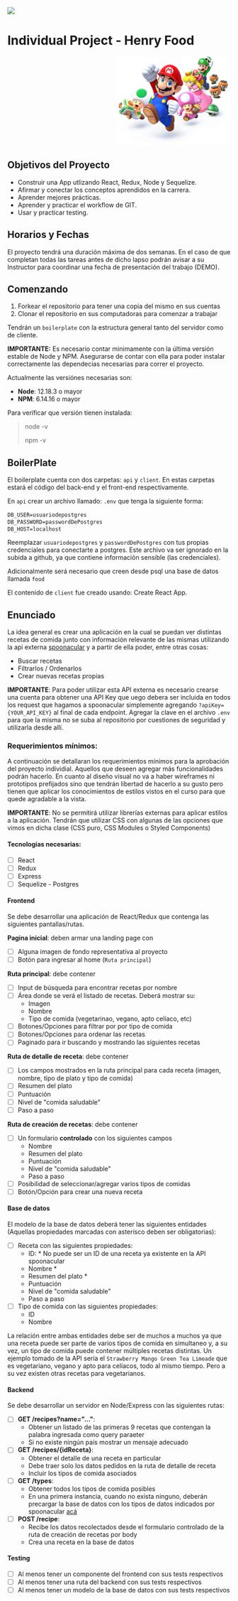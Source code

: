 <p align='left'>
    <img src='https://static.wixstatic.com/media/85087f_0d84cbeaeb824fca8f7ff18d7c9eaafd~mv2.png/v1/fill/w_160,h_30,al_c,q_85,usm_0.66_1.00_0.01/Logo_completo_Color_1PNG.webp' </img>
</p>

# Individual Project - Henry Food

<p align="right">
  <img height="200" src="./videogame.png" />
</p>

## Objetivos del Proyecto

- Construir una App utlizando React, Redux, Node y Sequelize.
- Afirmar y conectar los conceptos aprendidos en la carrera.
- Aprender mejores prácticas.
- Aprender y practicar el workflow de GIT.
- Usar y practicar testing.

## Horarios y Fechas

El proyecto tendrá una duración máxima de dos semanas. En el caso de que completan todas las tareas antes de dicho lapso podrán avisar a su Instructor para coordinar una fecha de presentación del trabajo (DEMO).

## Comenzando

 1. Forkear el repositorio para tener una copia del mismo en sus cuentas
 2. Clonar el repositorio en sus computadoras para comenzar a trabajar

Tendrán un `boilerplate` con la estructura general tanto del servidor como de cliente.

__IMPORTANTE:__ Es necesario contar minimamente con la última versión estable de Node y NPM. Asegurarse de contar con ella para poder instalar correctamente las dependecias necesarias para correr el proyecto.

Actualmente las versiónes necesarias son:

 * __Node__: 12.18.3 o mayor
 * __NPM__: 6.14.16 o mayor

Para verificar que versión tienen instalada:

> node -v
>
> npm -v

## BoilerPlate

El boilerplate cuenta con dos carpetas: `api` y `client`. En estas carpetas estará el código del back-end y el front-end respectivamente.

En `api` crear un archivo llamado: `.env` que tenga la siguiente forma:

```
DB_USER=usuariodepostgres
DB_PASSWORD=passwordDePostgres
DB_HOST=localhost
```

Reemplazar `usuariodepostgres` y `passwordDePostgres` con tus propias credenciales para conectarte a postgres. Este archivo va ser ignorado en la subida a github, ya que contiene información sensible (las credenciales).

Adicionalmente será necesario que creen desde psql una base de datos llamada `food`

El contenido de `client` fue creado usando: Create React App.

## Enunciado

La idea general es crear una aplicación en la cual se puedan ver distintas recetas de comida junto con información relevante de las mismas utilizando la api externa [spoonacular](https://spoonacular.com/food-api) y a partir de ella poder, entre otras cosas:

  - Buscar recetas
  - Filtrarlos / Ordenarlos
  - Crear nuevas recetas propias

__IMPORTANTE__: Para poder utilizar esta API externa es necesario crearse una cuenta para obtener una API Key que uego debera ser incluida en todos los request que hagamos a spoonacular simplemente agregando `?apiKey={YOUR_API_KEY}` al final de cada endpoint. Agregar la clave en el archivo `.env` para que la misma no se suba al repositorio por cuestiones de seguridad y utilizarla desde allí.

### Requerimientos mínimos:

A continuación se detallaran los requerimientos mínimos para la aprobación del proyecto individial. Aquellos que deseen agregar más funcionalidades podrán hacerlo. En cuanto al diseño visual no va a haber wireframes ni prototipos prefijados sino que tendrán libertad de hacerlo a su gusto pero tienen que aplicar los conocimientos de estilos vistos en el curso para que quede agradable a la vista.

__IMPORTANTE__: No se permitirá utilizar librerías externas para aplicar estilos a la aplicación. Tendrán que utilizar CSS con algunas de las opciones que vimos en dicha clase (CSS puro, CSS Modules o Styled Components)

#### Tecnologías necesarias:
- [ ] React
- [ ] Redux
- [ ] Express
- [ ] Sequelize - Postgres

#### Frontend

Se debe desarrollar una aplicación de React/Redux que contenga las siguientes pantallas/rutas.

__Pagina inicial__: deben armar una landing page con
- [ ] Alguna imagen de fondo representativa al proyecto
- [ ] Botón para ingresar al home (`Ruta principal`)

__Ruta principal__: debe contener
- [ ] Input de búsqueda para encontrar recetas por nombre
- [ ] Área donde se verá el listado de recetas. Deberá mostrar su:
  - Imagen
  - Nombre
  - Tipo de comida (vegetarinao, vegano, apto celíaco, etc)
- [ ] Botones/Opciones para filtrar por por tipo de comida
- [ ] Botones/Opciones para ordenar las recetas
- [ ] Paginado para ir buscando y mostrando las siguientes recetas

__Ruta de detalle de receta__: debe contener
- [ ] Los campos mostrados en la ruta principal para cada receta (imagen, nombre, tipo de plato y tipo de comida)
- [ ] Resumen del plato
- [ ] Puntuación
- [ ] Nivel de "comida saludable"
- [ ] Paso a paso

__Ruta de creación de recetas__: debe contener
- [ ] Un formulario __controlado__ con los siguientes campos
  - Nombre
  - Resumen del plato
  - Puntuación
  - Nivel de "comida saludable"
  - Paso a paso
- [ ] Posibilidad de seleccionar/agregar varios tipos de comidas
- [ ] Botón/Opción para crear una nueva receta

#### Base de datos

El modelo de la base de datos deberá tener las siguientes entidades (Aquellas propiedades marcadas con asterísco deben ser obligatorias):

- [ ] Receta con las siguientes propiedades:
  - ID: * No puede ser un ID de una receta ya existente en la API spoonacular
  - Nombre *
  - Resumen del plato *
  - Puntuación
  - Nivel de "comida saludable"
  - Paso a paso
- [ ] Tipo de comida con las siguientes propiedades:
  - ID
  - Nombre

La relación entre ambas entidades debe ser de muchos a muchos ya que una receta puede ser parte de varios tipos de comida en simultaneo y, a su vez, un tipo de comida puede contener múltiples recetas distintas. Un ejemplo tomado de la API sería el `Strawberry Mango Green Tea Limeade` que es vegetariano, vegano y apto para celíacos, todo al mismo tiempo. Pero a su vez existen otras recetas para vegetarianos.

#### Backend

Se debe desarrollar un servidor en Node/Express con las siguientes rutas:

- [ ] __GET /recipes?name="..."__:
  - Obtener un listado de las primeras 9 recetas que contengan la palabra ingresada como query paraeter
  - Si no existe ningún país mostrar un mensaje adecuado
- [ ] __GET /recipes/{idReceta}__:
  - Obtener el detalle de una receta en particular
  - Debe traer solo los datos pedidos en la ruta de detalle de receta
  - Incluir los tipos de comida asociados
- [ ] __GET /types__:
  - Obtener todos los tipos de comida posibles
  - En una primera instancia, cuando no exista ninguno, deberán precargar la base de datos con los tipos de datos indicados por spoonacular [acá](https://spoonacular.com/food-api/docs#Diets)
- [ ] __POST /recipe__:
  - Recibe los datos recolectados desde el formulario controlado de la ruta de creación de recetas por body
  - Crea una receta en la base de datos


#### Testing
- [ ] Al menos tener un componente del frontend con sus tests respectivos
- [ ] Al menos tener una ruta del backend con sus tests respectivos
- [ ] Al menos tener un modelo de la base de datos con sus tests respectivos
